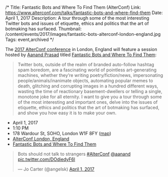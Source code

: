 /*
Title: Fantastic Bots and Where To Find Them (AlterConf)
Link: https://www.alterconf.com/talks/fantastic-bots-and-where-find-them
Date: April 1, 2017
Description: A tour through some of the most interesting Twitter bots and issues of etiquette, ethics and politics that the art of botmaking has surfaced.
Thumbnail: /content/events/2017/images/fantastic-bots-alterconf-london-england.jpg
Tags: event,archived
*/

The [2017 AlterConf conference](https://www.alterconf.com/conferences/london-england) in London, England will feature a session hosted by [Aanand Prasad](https://twitter.com/aanand) titled [Fantastic Bots and Where To Find Them](https://www.alterconf.com/talks/fantastic-bots-and-where-find-them):

> Twitter bots, outside of the realm of branded auto-follow hashtag spam boredom, are a fascinating world of pointless art-generating machines, whether they’re writing poetry/fiction/news, impersonating people/animals/inanimate objects, automating popular memes to death, glitching and corrupting images in a hundred different ways, wasting the time of reactionary basement-dwellers or telling a single, monotone joke for all eternity. I want to give you a tour through some of the most interesting and important ones, delve into the issues of etiquette, ethics and politics that the art of botmaking has surfaced, and show you how easy it is to make your own.

- April 1, 2017
- 1:10 PM
- 178 Wardour St, SOHO, London W1F 8FY ([map](https://www.google.com/maps/dir/Current+Location/178+wardour+st+soho+london+w1f+8fy))
- [AlterConf London, England](https://www.alterconf.com/conferences/london-england)
- [Fantastic Bots and Where To Find Them](https://www.alterconf.com/talks/fantastic-bots-and-where-find-them)

<blockquote class="twitter-tweet" data-lang="en"><p lang="en" dir="ltr">Bots should not talk to strangers <a href="https://twitter.com/hashtag/AlterConf?src=hash">#AlterConf</a> <a href="https://twitter.com/aanand">@aanand</a> <a href="https://t.co/DOdiedyF6l">pic.twitter.com/DOdiedyF6l</a></p>&mdash; Jo Carter (@angelsk) <a href="https://twitter.com/angelsk/status/848149708182884358">April 1, 2017</a></blockquote>
<script async src="//platform.twitter.com/widgets.js" charset="utf-8"></script>
